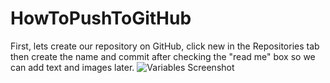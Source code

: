 # HowToPushToGitHub
First, lets create our repository on GitHub, click new in the Repositories tab then create the name and commit after checking the "read me" box so we can add text and images later. 
![Variables Screenshot](Variablesscreenshot.jpg)



